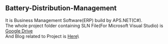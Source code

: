 ## Battery-Distribution-Management
It is Business Management Software(ERP) build by APS.NET(C#).\
The whole project folder containing SLN File(For Microsoft Visual Studio) is [Google Drive](https://drive.google.com/file/d/1ZnuHym-ttNrAnUESU0h9Nsjwn7DBmr1i/view?usp=sharing)\
And Blog related to Project is [Here]()\
